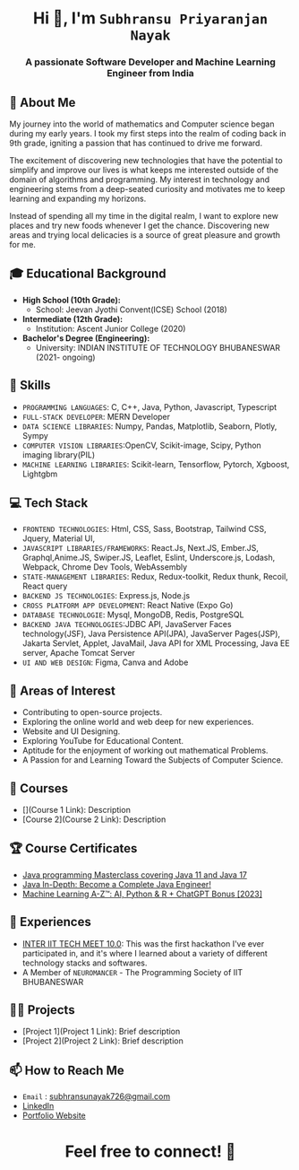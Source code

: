 <h1 align="center">Hi 👋, I'm <code>Subhransu Priyaranjan Nayak</code></h1>
<h3 align="center">A passionate Software Developer and Machine Learning Engineer from India</h3>

## 🧐 About Me

My journey into the world of mathematics and Computer science began during my early years. I took my first steps into the realm of coding back in 9th grade, igniting a passion that has continued to drive me forward. 

The excitement of discovering new technologies that have the potential to simplify and improve our lives is what keeps me interested outside of the domain of algorithms and programming. My interest in technology and engineering stems from a deep-seated curiosity and motivates me to keep learning and expanding my horizons. 

Instead of spending all my time in the digital realm, I want to explore new places and try new foods whenever I get the chance. Discovering new areas and trying local delicacies is a source of great pleasure and growth for me.

## 🎓 Educational Background

- **High School (10th Grade):**
  - School: Jeevan Jyothi Convent(ICSE) School (2018)
- **Intermediate (12th Grade):**
  - Institution: Ascent Junior College (2020)
- **Bachelor's Degree (Engineering):**
  - University: INDIAN INSTITUTE OF TECHNOLOGY BHUBANESWAR (2021- ongoing)

## 🔧 Skills

- `PROGRAMMING LANGUAGES`: C, C++, Java, Python, Javascript, Typescript
- `FULL-STACK DEVELOPER`: MERN Developer
- `DATA SCIENCE LIBRARIES`: Numpy, Pandas, Matplotlib, Seaborn, Plotly, Sympy
- `COMPUTER VISION LIBRARIES`:OpenCV, Scikit-image, Scipy, Python imaging library(PIL)
- `MACHINE LEARNING LIBRARIES`: Scikit-learn, Tensorflow, Pytorch, Xgboost, Lightgbm


## 💻 Tech Stack

- `FRONTEND TECHNOLOGIES`: Html, CSS, Sass, Bootstrap, Tailwind CSS, Jquery, Material UI, 
- `JAVASCRIPT LIBRARIES/FRAMEWORKS`:  React.Js, Next.JS, Ember.JS, Graphql,Anime.JS, Swiper.JS, Leaflet, Eslint, Underscore.js, Lodash, Webpack, Chrome Dev Tools, WebAssembly 
- `STATE-MANAGEMENT LIBRARIES`: Redux, Redux-toolkit, Redux thunk, Recoil, React query
- `BACKEND JS TECHNOLOGIES`: Express.js, Node.js
- `CROSS PLATFORM APP DEVELOPMENT`: React Native (Expo Go)
- `DATABASE TECHNOLOGIE`: Mysql, MongoDB, Redis, PostgreSQL
- `BACKEND JAVA TECHNOLOGIES`:JDBC API, JavaServer Faces technology(JSF), Java Persistence API(JPA), JavaServer Pages(JSP), Jakarta Servlet, Applet, JavaMail, Java API for XML Processing, Java EE server, Apache Tomcat Server
- `UI AND WEB DESIGN`: Figma, Canva and Adobe


## 🌱 Areas of Interest

- Contributing to open-source projects.
- Exploring the online world and web deep for new experiences.
- Website and UI Designing.
- Exploring YouTube for Educational Content.
- Aptitude for the enjoyment of working out mathematical Problems.
- A Passion for and Learning Toward the Subjects of Computer Science.
  
## 🎯 Courses

- [](Course 1 Link): Description
- [Course 2](Course 2 Link): Description


## 🏆 Course Certificates

- [Java programming Masterclass covering Java 11 and Java 17](https://drive.google.com/file/d/16ZFEBtMJHk6Weu8XVW7-L0k7HJD3nUxK/view?usp=sharing)
- [Java In-Depth: Become a Complete Java Engineer!](https://drive.google.com/file/d/12SH5TnUe1in4ykmuMXb3kn4-PGWdgDyG/view?usp=sharing)
- [Machine Learning A-Z™: AI, Python & R + ChatGPT Bonus [2023]](https://drive.google.com/file/d/1c1gn87jBX0uvSe-2GFx0N2j8amCexLo2/view?usp=sharing)

## 💼 Experiences

- [INTER IIT TECH MEET 10.0](https://drive.google.com/file/d/1EaAh0NhMKyq-5XM5L7PDq1qvw-X8HsDI/view?usp=sharing): This was the first hackathon I've ever participated in, and it's where I learned about a variety of different technology stacks and softwares.
- A Member of `NEUROMANCER` - The Programming Society of IIT BHUBANESWAR 


## 👨‍💻 Projects

- [Project 1](Project 1 Link): Brief description
- [Project 2](Project 2 Link): Brief description

## 📫 How to Reach Me

- `Email` : subhransunayak726@gmail.com
- [LinkedIn](https://www.linkedin.com/in/subhransu-priyanjan-nayak-4a02a4225/)
- [Portfolio Website](Link)

<h1 align="center">Feel free to connect! 🚀</h1>


<!---
NayakSubhransu/NayakSubhransu is a ✨ special ✨ repository because its `README.md` (this file) appears on your GitHub profile.
You can click the Preview link to take a look at your changes.
--->


